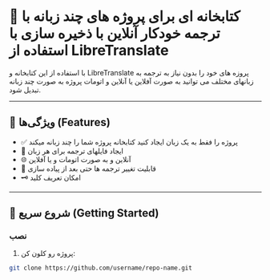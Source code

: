 # 📌 کتابخانه ای برای پروژه های چند زبانه با ترجمه خودکار آنلاین با ذخیره سازی با استفاده از LibreTranslate 

با استفاده از این کتابخانه و LibreTranslate پروزه های خود را بدون نیاز به ترجمه به زبانهای مختلف می توانید به صورت آفلاین یا آنلاین و اتومات پروژه به صورت چند زبانه تبدیل شود.

---

## 🔧 ویژگی‌ها (Features)

- ✅ پروژه را فقط به یک زبان ایجاد کنید کتابخانه پروژه شما را چند زبانه میکند
- 📂 ایجاد فایلهای ترجمه برای هر زبان
- 🌐 آنلاین و به صورت اتومات و یا آفلاین
- 🍂 قابلیت تغییر ترجمه ها حتی بعد از پیاده سازی
- 🗝️ امکان تعریف کلید

---

## 🚀 شروع سریع (Getting Started)

### نصب

1. پروژه رو کلون کن:

```bash
git clone https://github.com/username/repo-name.git
